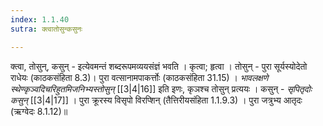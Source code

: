 ```yaml
---
index: 1.1.40
sutra: क्त्वातोसुन्कसुनः

---
```

क्त्वा, तोसुन्, कसुन् - इत्येवमन्तं शब्दरूपमव्ययसंज्ञं भवति । कृत्वा; हृत्वा । तोसुन् - पुरा सूर्यस्योदेतो राधेयः (काठकसंहिता 8.3)। पुरा वत्सानामपाकर्त्तोः (काठकसंहिता 31.15) । _भावलक्षणे स्थेण्कृञ्वदिचरिहुतमिजनिभ्यस्तोसुन्_ [[3|4|16]] इति इणः, कृञश्च तोसुन् प्रत्ययः । कसुन् - _सृपितृदोः कसुन्_ [[3|4|17]] । पुरा क्रूरस्य विसृपो विरप्शिन् (तैत्तिरीयसंहिता 1.1.9.3) । पुरा जत्रुभ्य आतृदः (ऋग्वेदः  8.1.12)॥